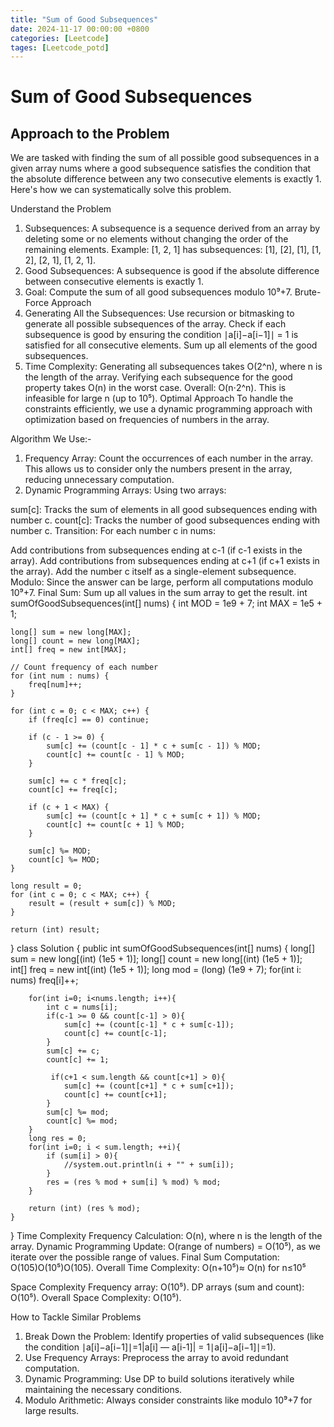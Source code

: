 ```yaml
---
title: "Sum of Good Subsequences"
date: 2024-11-17 00:00:00 +0800
categories: [Leetcode]
tages: [Leetcode_potd]
---
```


# Sum of Good Subsequences

## Approach to the Problem
We are tasked with finding the sum of all possible good subsequences in a given array nums where a good subsequence satisfies the condition that the absolute difference between any two consecutive elements is exactly 1. Here's how we can systematically solve this problem.

Understand the Problem
1. Subsequences:
A subsequence is a sequence derived from an array by deleting some or no elements without changing the order of the remaining elements.
Example: [1, 2, 1] has subsequences: [1], [2], [1], [1, 2], [2, 1], [1, 2, 1].
2. Good Subsequences:
A subsequence is good if the absolute difference between consecutive elements is exactly 1.
3. Goal:
Compute the sum of all good subsequences modulo 10⁹+7.
Brute-Force Approach
1. Generating All the Subsequences:
Use recursion or bitmasking to generate all possible subsequences of the array.
Check if each subsequence is good by ensuring the condition ∣a[i]−a[i−1]∣ = 1 is satisfied for all consecutive elements.
Sum up all elements of the good subsequences.
2. Time Complexity:
Generating all subsequences takes O(2^n), where n is the length of the array.
Verifying each subsequence for the good property takes O(n) in the worst case.
Overall: O(n⋅2^n). This is infeasible for large n (up to 10⁵).
Optimal Approach
To handle the constraints efficiently, we use a dynamic programming approach with optimization based on frequencies of numbers in the array.

Algorithm We Use:-
1. Frequency Array:
Count the occurrences of each number in the array. This allows us to consider only the numbers present in the array, reducing unnecessary computation.
2. Dynamic Programming Arrays:
Using two arrays:

sum[c]: Tracks the sum of elements in all good subsequences ending with number c.
count[c]: Tracks the number of good subsequences ending with number c.
Transition:
For each number c in nums:

Add contributions from subsequences ending at c-1 (if c-1 exists in the array).
Add contributions from subsequences ending at c+1 (if c+1 exists in the array).
Add the number c itself as a single-element subsequence.
Modulo:
Since the answer can be large, perform all computations modulo 10⁹+7.
Final Sum:
Sum up all values in the sum array to get the result.
int sumOfGoodSubsequences(int[] nums) {
    int MOD = 1e9 + 7;
    int MAX = 1e5 + 1;

    long[] sum = new long[MAX];
    long[] count = new long[MAX];
    int[] freq = new int[MAX];

    // Count frequency of each number
    for (int num : nums) {
        freq[num]++;
    }

    for (int c = 0; c < MAX; c++) {
        if (freq[c] == 0) continue;

        if (c - 1 >= 0) {
            sum[c] += (count[c - 1] * c + sum[c - 1]) % MOD;
            count[c] += count[c - 1] % MOD;
        }

        sum[c] += c * freq[c];
        count[c] += freq[c];

        if (c + 1 < MAX) {
            sum[c] += (count[c + 1] * c + sum[c + 1]) % MOD;
            count[c] += count[c + 1] % MOD;
        }

        sum[c] %= MOD;
        count[c] %= MOD;
    }

    long result = 0;
    for (int c = 0; c < MAX; c++) {
        result = (result + sum[c]) % MOD;
    }

    return (int) result;
}
class Solution {
    public int sumOfGoodSubsequences(int[] nums) {
        long[] sum = new long[(int) (1e5 + 1)];
        long[] count = new long[(int) (1e5 + 1)];        
        int[] freq = new int[(int) (1e5 + 1)];
        long mod = (long) (1e9 + 7);
        for(int i: nums) freq[i]++;

        for(int i=0; i<nums.length; i++){
            int c = nums[i];
            if(c-1 >= 0 && count[c-1] > 0){
                sum[c] += (count[c-1] * c + sum[c-1]);
                count[c] += count[c-1];
            }
            sum[c] += c;
            count[c] += 1;

             if(c+1 < sum.length && count[c+1] > 0){
                sum[c] += (count[c+1] * c + sum[c+1]);
                count[c] += count[c+1];
            }
            sum[c] %= mod;
            count[c] %= mod;
        }
        long res = 0;
        for(int i=0; i < sum.length; ++i){
            if (sum[i] > 0){
                //system.out.println(i + "" + sum[i]);
            }
            res = (res % mod + sum[i] % mod) % mod;
        }

        return (int) (res % mod);
    } 
}
Time Complexity
Frequency Calculation:
O(n), where n is the length of the array.
Dynamic Programming Update:
O(range of numbers) = O(10⁵), as we iterate over the possible range of values.
Final Sum Computation:
O(105)O(10⁵)O(105).
Overall Time Complexity: O(n+10⁵)≈ O(n) for n≤10⁵

Space Complexity
Frequency array: O(10⁵).
DP arrays (sum and count): O(10⁵).
Overall Space Complexity: O(10⁵).

How to Tackle Similar Problems
1. Break Down the Problem:
Identify properties of valid subsequences (like the condition ∣a[i]−a[i−1]∣=1|a[i] — a[i-1]| = 1∣a[i]−a[i−1]∣=1).
2. Use Frequency Arrays:
Preprocess the array to avoid redundant computation.
3. Dynamic Programming:
Use DP to build solutions iteratively while maintaining the necessary conditions.
4. Modulo Arithmetic:
Always consider constraints like modulo 10⁹+7 for large results.